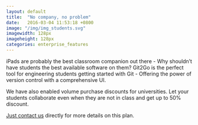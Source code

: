 ```yaml
---
layout: default
title:  "No company, no problem"
date:   2016-03-04 11:53:18 +0800
image: "/img/img_students.svg"
imagewidth: 128px
imageheight: 128px
categories: enterprise_features
---
```


iPads are probably the best classroom companion out there - Why shouldn’t have students the best available software on them? Git2Go is the perfect tool for engineering students getting started with Git - Offering the power of version control with a comprehensive UI.

We have also enabled volume purchase discounts for universities. Let your students collaborate even when they are not in class and get up to 50% discount.

[Just contact us](mailto:git2go+enterprise@nerdishbynature.com) directly for more details on this plan.
